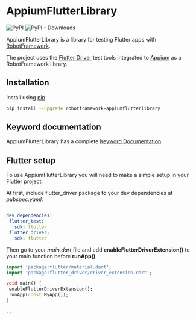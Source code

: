 # AppiumFlutterLibrary

![PyPI](https://img.shields.io/pypi/v/robotframework-appiumflutterlibrary?color=blue)
![PyPI - Downloads](https://img.shields.io/pypi/dm/robotframework-appiumflutterlibrary)

AppiumFlutterLibrary is a library for testing Flutter apps with [RobotFramework](https://robotframework.org/).

The project uses the [Flutter Driver](https://flutter.dev/docs/cookbook/testing/integration/introduction) test tools integrated to [Appium](https://appium.io/) as a RobotFramework library.

## Installation

Install using [pip](https://pypi.org/project/robotframework-appiumflutterlibrary/)

```bash
pip install --upgrade robotframework-appiumflutterlibrary
```

## Keyword documentation

AppiumFlutterLibrary has a complete [Keyword Documentation](https://igortavtib.github.io/robotframework-appiumflutterlibrary/AppiumFlutterLibrary.html).

## Flutter setup

 To use AppiumFlutterLibrary you will need to make a simple setup in your Flutter project.
 
 At first, include flutter_driver package to your dev dependencies at *pubspec.yaml*:
 
 ```yaml
 
dev_dependencies:
  flutter_test:
    sdk: flutter
  flutter_driver:
    sdk: flutter

 ```
 
 Then go to your *main.dart* file and add **enableFlutterDriverExtension()** to your main function before **runApp()**
 
 ```dart
import 'package:flutter/material.dart';
import 'package:flutter_driver/driver_extension.dart';

void main() {
  enableFlutterDriverExtension();
  runApp(const MyApp());
}

... 
 ```
